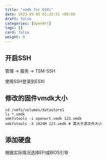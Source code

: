 ```yaml
---
title: "vmdk for ESXi"
date: 2023-05-05 01:23:51 +08:00
draft: false
categories: [OpenWrt]
tags: []
card: false
weight: 0
---
```


## 开启SSH

管理 -> 服务 -> TSM-SSH

使用SSH登录到ESXI

## 修改的固件vmdk大小

```shell
cd /vmfs/volumes/datastore1
ls *.vmdk
vmkfstools -i openwrt.vmdk 123.vmdk
vmkfstools -X 1024M 123.vmdk # 需大于源文件大小
```

## 添加硬盘

根据实际情况选择EFI或BIOS引导


